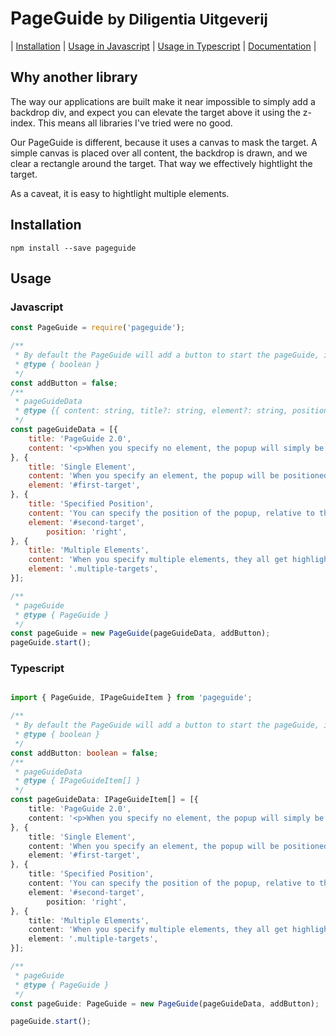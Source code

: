 # PageGuide <small>by Diligentia Uitgeverij</small>

| [Installation](#installation) | [Usage in Javascript](#javascript) | [Usage in Typescript](#typescript) | [Documentation](doc/) |

## Why another library
The way our applications are built make it near impossible to simply add a backdrop div, and expect you can elevate the target above it using the z-index. 
This means all libraries I've tried were no good.

Our PageGuide is different, because it uses a canvas to mask the target. A simple canvas is placed over all content, the backdrop is drawn, and we clear a rectangle around the target. 
That way we effectively hightlight the target.

As a caveat, it is easy to hightlight multiple elements.

## Installation
```
npm install --save pageguide
```

## Usage
### Javascript
```javascript
const PageGuide = require('pageguide');

/**
 * By default the PageGuide will add a button to start the pageGuide, if you want to use your own button, simply pass false.
 * @type { boolean }
 */
const addButton = false;
/**
 * pageGuideData
 * @type {{ content: string, title?: string, element?: string, position?: string }}
 */
const pageGuideData = [{
    title: 'PageGuide 2.0',
    content: '<p>When you specify no element, the popup will simply be centered on your page.</p><p>You can use HTML to add multiple paragraphs and markup.</p',
}, {
    title: 'Single Element',
    content: 'When you specify an element, the popup will be positioned using <a href="https://popper.js.org/">popper.js</a>.<br>Default placement is at the bottom',
    element: '#first-target',
}, {
    title: 'Specified Position',
    content: 'You can specify the position of the popup, relative to the target.',
    element: '#second-target',
		position: 'right',
}, {
    title: 'Multiple Elements',
    content: 'When you specify multiple elements, they all get highlighted. The popup will be positioned around the first target, which is also the one that will be scrolled into view.',
    element: '.multiple-targets',
}];

/**
 * pageGuide
 * @type { PageGuide }
 */
const pageGuide = new PageGuide(pageGuideData, addButton);
pageGuide.start();
```

### Typescript
```typescript

import { PageGuide, IPageGuideItem } from 'pageguide';

/**
 * By default the PageGuide will add a button to start the pageGuide, if you want to use your own button, simply pass false.
 * @type { boolean }
 */
const addButton: boolean = false;
/**
 * pageGuideData
 * @type { IPageGuideItem[] }
 */ 
const pageGuideData: IPageGuideItem[] = [{
    title: 'PageGuide 2.0',
    content: '<p>When you specify no element, the popup will simply be centered on your page.</p><p>You can use HTML to add multiple paragraphs and markup.</p',
}, {
    title: 'Single Element',
    content: 'When you specify an element, the popup will be positioned using <a href="https://popper.js.org/">popper.js</a>.<br>Default placement is at the bottom',
    element: '#first-target',
}, {
    title: 'Specified Position',
    content: 'You can specify the position of the popup, relative to the target.',
    element: '#second-target',
		position: 'right',
}, {
    title: 'Multiple Elements',
    content: 'When you specify multiple elements, they all get highlighted. The popup will be positioned around the first target, which is also the one that will be scrolled into view.',
    element: '.multiple-targets',
}];

/**
 * pageGuide
 * @type { PageGuide }
 */
const pageGuide: PageGuide = new PageGuide(pageGuideData, addButton);

pageGuide.start();

```